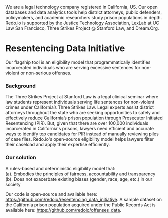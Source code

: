 We are a legal technology company registered in California, US. Our open databases and data analytics tools help district attorneys, public defenders, policymakers, and academic researchers study prison populations in depth. Redo.io is supported by the Justice Technology Association, LexLab at UC Law San Francisco, Three Strikes Project @ Stanford Law, and Dream.Org. 

# Resentencing Data Initiative

<!---<img src= "https://github.com/redoio/three_strikes_project/assets/124313756/9f54f1f8-e1ff-4ce3-a575-807187824d76" width = "20%" height = "20%">--->
<!---<img src= "https://github.com/redoio/.github/assets/124313756/9f405081-081a-4716-b8a6-f90f840fa8f5" width = "25%" height = "15%">---> 

Our flagship tool is an eligibility model that programmatically identifies incarcerated individuals who are serving excessive sentences for non-violent or non-serious offenses.

### Background

The Three Strikes Project at Stanford Law is a legal clinical seminar where law students represent individuals serving life sentences for non-violent crimes under California’s Three Strikes Law. Legal experts assist district attorneys throughout the state who are seeking opportunities to safely and effectively reduce California’s prison population through Prosecutor Initiated Resentencing (PIR). But, given that there are over 100,000 individuals incarcerated in California's prisons, lawyers need efficient and accurate ways to identify top candidates for PIR instead of manually reviewing piles of case files. Redo.io's open-source eligibility model helps lawyers filter their caseload and apply their expertise efficiently. 

### Our solution

A rules-based and deterministic eligibility model that:<br>
(a). Embodies the principles of fairness, accountability and transparency<br>
(b). Does not exacerbate existing biases (gender, race, age, etc.) in our society<br>

Our code is open-source and available here: https://github.com/redoio/resentencing_data_initiative. 
A sample dataset on the California prison population acquired under the Public Records Act is available here: https://github.com/redoio/offenses_data. 

